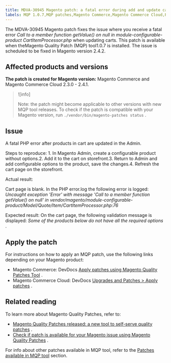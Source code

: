 ```yaml
---
title: MDVA-30945 Magento patch: a fatal error during add and update cart operations
labels: MQP 1.0.7,MQP patches,Magento Commerce,Magento Commerce Cloud,PHP Fatal Error,blank cart,support tools
---
```


The MDVA-30945 Magento patch fixes the issue where you receive a fatal error *Call to a member function getValue() on null in module-configurable-product CartItemProcessor.php* when updating carts. This patch is available when the<a>Magento Quality Patch (MQP) tool</a>1.0.7 is installed. The issue is scheduled to be fixed in Magento version 2.4.2.

## Affected products and versions

 **The patch is created for Magento version:** Magento Commerce and Magento Commerce Cloud 2.3.0 - 2.4.1.

>![info]
>
>Note: the patch might become applicable to other versions with new MQP tool releases. To check if the patch is compatible with your Magento version, run `./vendor/bin/magento-patches status` .

## Issue

A fatal PHP error after products in cart are updated in the Admin.

 <span class="wysiwyg-underline">Steps to reproduce:</span> 1. In Magento Admin, create a configurable product without options.2. Add it to the cart on storefront.3. Return to Admin and add configurable options to the product, save the changes.4. Refresh the cart page on the storefront.

 <span class="wysiwyg-underline">Actual result:</span> 

Cart page is blank. In the PHP error.log the following error is logged: *Uncaught exception 'Error' with message 'Call to a member function getValue() on null' in vendor/magento/module-configurable-product/Model/Quote/Item/CartItemProcessor.php:76* 

 <span class="wysiwyg-underline">Expected result:</span> On the cart page, the following validation message is displayed: *Some of the products below do not have all the required options* .

## Apply the patch

For instructions on how to apply an MQP patch, use the following links depending on your Magento product:

* Magento Commerce: DevDocs [Apply patches using Magento Quality Patches Tool](https://devdocs.magento.com/guides/v2.4/comp-mgr/patching/mqp.html) .
* Magento Commerce Cloud: DevDocs [Upgrades and Patches > Apply patches](https://devdocs.magento.com/cloud/project/project-patch.html) .

## Related reading

To learn more about Magento Quality Patches, refer to:

* [Magento Quality Patches released: a new tool to self-serve quality patches](https://support.magento.com/hc/en-us/articles/360047139492) .
* [Check if patch is available for your Magento issue using Magento Quality Patches](https://support.magento.com/hc/en-us/articles/360047125252) .

For info about other patches available in MQP tool, refer to the [Patches available in MQP tool](https://support.magento.com/hc/en-us/sections/360010506631-Patches-available-in-MQP-tool-) section.